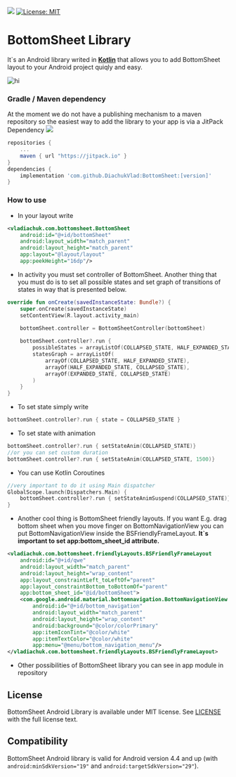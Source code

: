 [![](https://jitpack.io/v/DiachukVlad/BottomSheet.svg)](https://jitpack.io/#DiachukVlad/BottomSheet) [![License: MIT](https://img.shields.io/badge/License-MIT-yellow.svg)](https://opensource.org/licenses/MIT)
# BottomSheet Library 
It\`s an Android library writed in **[Kotlin](https://github.com/JetBrains/kotlin)** that allows you to add BottomSheet layout to your Android project quiqly and easy.
 
![hi](https://diachukvlad.github.io/files/BottomSheet.gif)

### Gradle / Maven dependency 
At the moment we do not have a publishing mechanism to a maven repository so the easiest way to add the library to your app is via a JitPack Dependency 
[![](https://jitpack.io/v/DiachukVlad/BottomSheet.svg)](https://jitpack.io/#DiachukVlad/BottomSheet)

```gradle
repositories {
    ...
    maven { url "https://jitpack.io" }
}
dependencies {
    implementation 'com.github.DiachukVlad:BottomSheet:[version]'
}
```

### How to use
* In your layout write
```xml
<vladiachuk.com.bottomsheet.BottomSheet
    android:id="@+id/bottomSheet"
    android:layout_width="match_parent"
    android:layout_height="match_parent"
    app:layout="@layout/layout"
    app:peekHeight="16dp"/>
```

 
* In activity you must set controller of BottomSheet. Another thing that you must do is to set all possible states and set graph of transitions of states in way that is presented below.

```kotlin
override fun onCreate(savedInstanceState: Bundle?) {
    super.onCreate(savedInstanceState)
    setContentView(R.layout.activity_main)

    bottomSheet.controller = BottomSheetController(bottomSheet)
    
    bottomSheet.controller?.run {
        possibleStates = arrayListOf(COLLAPSED_STATE, HALF_EXPANDED_STATE, EXPANDED_STATE)
        statesGraph = arrayListOf(
            arrayOf(COLLAPSED_STATE, HALF_EXPANDED_STATE),
            arrayOf(HALF_EXPANDED_STATE, COLLAPSED_STATE),
            arrayOf(EXPANDED_STATE, COLLAPSED_STATE)
        )
    }
}
```

* To set state simply write
```kotlin
bottomSheet.controller?.run { state = COLLAPSED_STATE }
```

* To set state with animation
```kotlin
bottomSheet.controller?.run { setStateAnim(COLLAPSED_STATE)}
//or you can set custom duration
bottomSheet.controller?.run { setStateAnim(COLLAPSED_STATE, 1500)}
```

* You can use Kotlin Coroutines
```kotlin
//very important to do it using Main dispatcher
GlobalScope.launch(Dispatchers.Main) {
    bottomSheet.controller?.run { setStateAnimSuspend(COLLAPSED_STATE)}
}
```

* Another cool thing is BottomSheet friendly layouts. If you want E.g. drag bottom sheet when you move finger on BottomNavigationView you can put BottomNavigationView inside the BSFriendlyFrameLayout. **It\`s important to set app:bottom_sheet_id attribute.**
```xml
<vladiachuk.com.bottomsheet.friendlyLayouts.BSFriendlyFrameLayout
    android:id="@+id/qwe"
    android:layout_width="match_parent"
    android:layout_height="wrap_content"
    app:layout_constraintLeft_toLeftOf="parent"
    app:layout_constraintBottom_toBottomOf="parent"
    app:bottom_sheet_id="@id/bottomSheet">
    <com.google.android.material.bottomnavigation.BottomNavigationView
        android:id="@+id/bottom_navigation"
        android:layout_width="match_parent"
        android:layout_height="wrap_content"
        android:background="@color/colorPrimary"
        app:itemIconTint="@color/white"
        app:itemTextColor="@color/white"
        app:menu="@menu/bottom_navigation_menu"/>
</vladiachuk.com.bottomsheet.friendlyLayouts.BSFriendlyFrameLayout>
```

* Other possibilities of BottomSheet library you can see in app module in repository

##  License
BottomSheet Android Library is available under MIT license. See [LICENSE](https://github.com/DiachukVlad/BottomSheet/blob/master/LICENSE) with the full license text. 

## Compatibility
BottomSheet Android library is valid for Android version 4.4 and up (with ```android:minSdkVersion="19"``` and ```android:targetSdkVersion="29"```).
